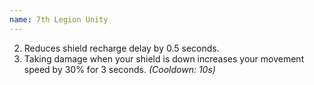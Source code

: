 ```yaml
---
name: 7th Legion Unity
---
```


2. Reduces shield recharge delay by 0.5 seconds.
3. Taking damage when your shield is down increases your movement speed by 30% for 3 seconds. *(Cooldown: 10s)*
